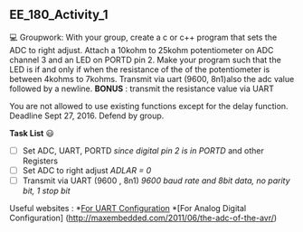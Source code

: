 
## EE_180_Activity_1  

:computer: Groupwork:  With your group, create a c or c++ program that sets the ADC to right adjust. Attach a 10kohm to 25kohm potentiometer on ADC channel 3 and an LED on PORTD pin 2. Make your program such that the LED is if and only if when the resistance of the of the potentiometer is between 4kohms to 7kohms. Transmit via uart (9600, 8n1)also the adc value followed by a newline. 
**BONUS** : transmit the resistance value via UART    

You are not allowed to use existing functions except for the delay function.     
Deadline Sept 27, 2016. Defend by group.  

**Task List**  :smiley:
- [ ] Set ADC, UART, PORTD *since digital pin 2 is in PORTD* and other Registers
- [ ] Set ADC to right adjust *ADLAR = 0*
- [ ] Transmit via UART (9600 , 8n1) *9600 baud rate and 8bit data, no parity bit, 1 stop bit*

Useful websites :
*[For UART Configuration](http://www.electroschematics.com/10385/avr-uart-configuration/)
*[For Analog Digital Configuration] (http://maxembedded.com/2011/06/the-adc-of-the-avr/)
